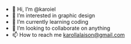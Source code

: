 - 👋 Hi, I’m @karoiel
- 👀 I’m interested in graphic design
- 🌱 I’m currently learning coding
- 💞️ I’m looking to collaborate on anything
- 📫 How to reach me karollalaison@gmail.com

<!---
karoiel/karoiel is a ✨ special ✨ repository because its `README.md` (this file) appears on your GitHub profile.
You can click the Preview link to take a look at your changes.
--->
